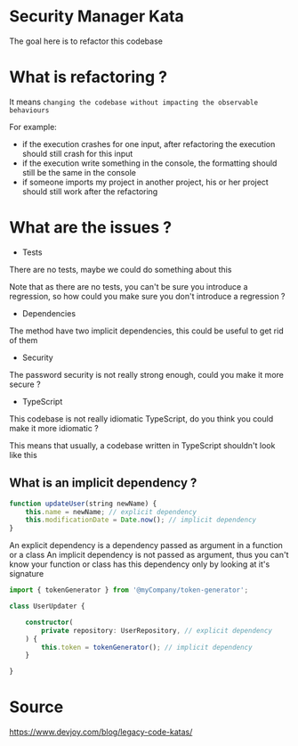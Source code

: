 # Security Manager Kata

The goal here is to refactor this codebase

# What is refactoring ?

It means `changing the codebase without impacting the observable behaviours`

For example:

- if the execution crashes for one input, after refactoring the execution should still crash for this input
- if the execution write something in the console, the formatting should still be the same in the console
- if someone imports my project in another project, his or her project should still work after the refactoring

# What are the issues ?

- Tests

There are no tests, maybe we could do something about this

Note that as there are no tests, you can't be sure you introduce a regression, so how could you make sure you don't introduce a regression ?

- Dependencies

The method have two implicit dependencies, this could be useful to get rid of them

- Security

The password security is not really strong enough, could you make it more secure ?

- TypeScript

This codebase is not really idiomatic TypeScript, do you think you could make it more idiomatic ?

This means that usually, a codebase written in TypeScript shouldn't look like this

## What is an implicit dependency ?

```ts
function updateUser(string newName) {
    this.name = newName; // explicit dependency
    this.modificationDate = Date.now(); // implicit dependency
}
``` 

An explicit dependency is a dependency passed as argument in a function or a class
An implicit dependency is not passed as argument, thus you can't know your function or class has this dependency only by looking at it's signature

```ts
import { tokenGenerator } from '@myCompany/token-generator';

class UserUpdater {

    constructor(
        private repository: UserRepository, // explicit dependency
    ) {
        this.token = tokenGenerator(); // implicit dependency
    }

}
```

# Source

https://www.devjoy.com/blog/legacy-code-katas/